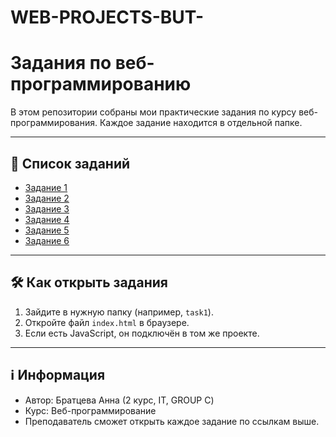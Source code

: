 # WEB-PROJECTS-BUT-

# Задания по веб-программированию

В этом репозитории собраны мои практические задания по курсу веб-программирования.
Каждое задание находится в отдельной папке.

---

## 📂 Список заданий
- [Задание 1](task1/)  
- [Задание 2](task2/) 
- [Задание 3](task3/) 
- [Задание 4](task4/)  
- [Задание 5](task5/)
- [Задание 6](task6/) 

---

## 🛠️ Как открыть задания
1. Зайдите в нужную папку (например, `task1`).  
2. Откройте файл `index.html` в браузере.  
3. Если есть JavaScript, он подключён в том же проекте.  

---

## ℹ️ Информация
- Автор: Братцева Анна (2 курс, IT, GROUP C) 
- Курс: Веб-программирование  
- Преподаватель сможет открыть каждое задание по ссылкам выше.
